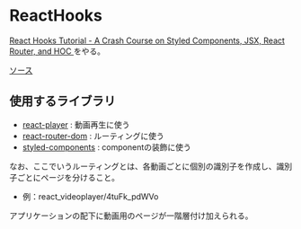 # ReactHooks

[React Hooks Tutorial - A Crash Course on Styled Components, JSX, React Router, and HOC
](https://www.youtube.com/watch?v=iVRO0toVdYM)をやる。

[ソース](https://github.com/4may/hooks-videoplayer-starterfiles)

## 使用するライブラリ

* [react-player](https://www.npmjs.com/package/react-player) : 動画再生に使う
* [react-router-dom](https://www.npmjs.com/package/react-router-dom) : ルーティングに使う
* [styled-components](https://www.npmjs.com/package/styled-components) : componentの装飾に使う

なお、ここでいうルーティングとは、各動画ごとに個別の識別子を作成し、識別子ごとにページを分けること。

* 例：react_videoplayer/4tuFk_pdWVo

アプリケーションの配下に動画用のページが一階層付け加えられる。